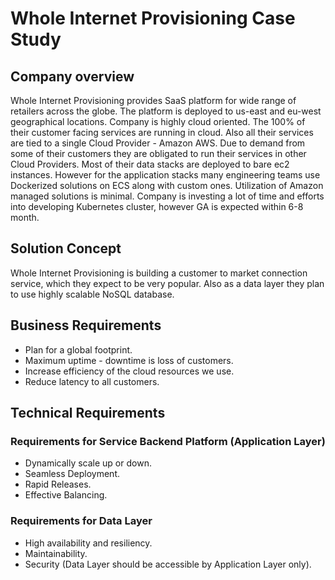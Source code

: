 # Whole Internet Provisioning Case Study
## Company overview
Whole Internet Provisioning provides SaaS platform for wide range of retailers across the globe. The platform is deployed to us-east and eu-west geographical locations. Company is highly cloud oriented. The 100% of their customer facing services are running in cloud. Also all their services are tied to a single Cloud Provider - Amazon AWS. Due to demand from some of their customers they are obligated to run their services in other Cloud Providers. Most of their data stacks are deployed to bare ec2 instances. However for the application stacks many engineering teams use Dockerized solutions on ECS along with custom ones. Utilization of Amazon managed solutions is minimal. Company is investing a lot of time and efforts into developing Kubernetes cluster, however GA is expected within 6-8 month.

## Solution Concept
Whole Internet Provisioning is building a customer to market connection service, which they expect to be very popular. Also as a data layer they plan to use highly scalable NoSQL database.

## Business Requirements
* Plan for a global footprint.
* Maximum uptime - downtime is loss of customers.
* Increase efficiency of the cloud resources we use.
* Reduce latency to all customers.

## Technical Requirements
### Requirements for Service Backend Platform (Application Layer)
* Dynamically scale up or down.
* Seamless Deployment.
* Rapid Releases.
* Effective Balancing.

### Requirements for Data Layer
* High availability and resiliency.
* Maintainability.
* Security (Data Layer should be accessible by Application Layer only).
